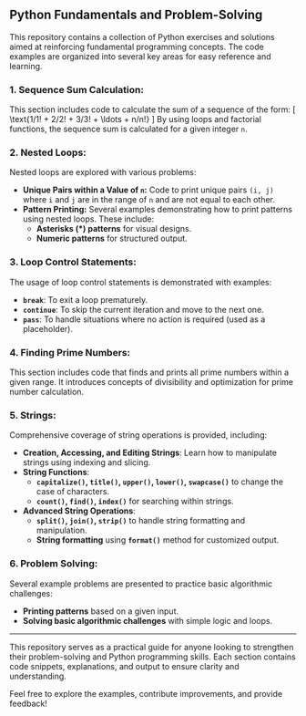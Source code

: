 ## Python Fundamentals and Problem-Solving

This repository contains a collection of Python exercises and solutions aimed at reinforcing fundamental programming concepts. The code examples are organized into several key areas for easy reference and learning.

### 1. **Sequence Sum Calculation:**
This section includes code to calculate the sum of a sequence of the form:
\[
\text{1/1! + 2/2! + 3/3! + \ldots + n/n!}
\]
By using loops and factorial functions, the sequence sum is calculated for a given integer `n`.

### 2. **Nested Loops:**
Nested loops are explored with various problems:
- **Unique Pairs within a Value of `n`:** Code to print unique pairs `(i, j)` where `i` and `j` are in the range of `n` and are not equal to each other.
- **Pattern Printing:** Several examples demonstrating how to print patterns using nested loops. These include:
  - **Asterisks (*) patterns** for visual designs.
  - **Numeric patterns** for structured output.

### 3. **Loop Control Statements:**
The usage of loop control statements is demonstrated with examples:
- **`break`**: To exit a loop prematurely.
- **`continue`**: To skip the current iteration and move to the next one.
- **`pass`**: To handle situations where no action is required (used as a placeholder).

### 4. **Finding Prime Numbers:**
This section includes code that finds and prints all prime numbers within a given range. It introduces concepts of divisibility and optimization for prime number calculation.

### 5. **Strings:**
Comprehensive coverage of string operations is provided, including:
- **Creation, Accessing, and Editing Strings**: Learn how to manipulate strings using indexing and slicing.
- **String Functions**:
  - **`capitalize()`, `title()`, `upper()`, `lower()`, `swapcase()`** to change the case of characters.
  - **`count()`, `find()`, `index()`** for searching within strings.
- **Advanced String Operations**:
  - **`split()`, `join()`, `strip()`** to handle string formatting and manipulation.
  - **String formatting** using **`format()`** method for customized output.

### 6. **Problem Solving:**
Several example problems are presented to practice basic algorithmic challenges:
- **Printing patterns** based on a given input.
- **Solving basic algorithmic challenges** with simple logic and loops.

---

This repository serves as a practical guide for anyone looking to strengthen their problem-solving and Python programming skills. Each section contains code snippets, explanations, and output to ensure clarity and understanding.

Feel free to explore the examples, contribute improvements, and provide feedback!
